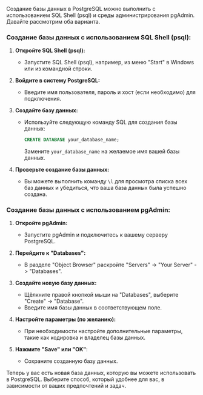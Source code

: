 Создание базы данных в PostgreSQL можно выполнить с использованием SQL Shell (psql) и среды администрирования pgAdmin. Давайте рассмотрим оба варианта.

### Создание базы данных с использованием SQL Shell (psql):

1. **Откройте SQL Shell (psql):**
   - Запустите SQL Shell (psql), например, из меню "Start" в Windows или из командной строки.

2. **Войдите в систему PostgreSQL:**
   - Введите имя пользователя, пароль и хост (если необходимо) для подключения.

3. **Создайте базу данных:**
   - Используйте следующую команду SQL для создания базы данных:
     ```sql
     CREATE DATABASE your_database_name;
     ```
     Замените `your_database_name` на желаемое имя вашей базы данных.

4. **Проверьте создание базы данных:**
   - Вы можете выполнить команду `\l` для просмотра списка всех баз данных и убедиться, что ваша база данных была успешно создана.

### Создание базы данных с использованием pgAdmin:

1. **Откройте pgAdmin:**
   - Запустите pgAdmin и подключитесь к вашему серверу PostgreSQL.

2. **Перейдите к "Databases":**
   - В разделе "Object Browser" раскройте "Servers" -> "Your Server" -> "Databases".

3. **Создайте новую базу данных:**
   - Щёлкните правой кнопкой мыши на "Databases", выберите "Create" -> "Database".
   - Введите имя базы данных в соответствующем поле.

4. **Настройте параметры (по желанию):**
   - При необходимости настройте дополнительные параметры, такие как кодировка и владелец базы данных.

5. **Нажмите "Save" или "OK"**:
   - Сохраните созданную базу данных.

Теперь у вас есть новая база данных, которую вы можете использовать в PostgreSQL. Выберите способ, который удобнее для вас, в зависимости от ваших предпочтений и задач.
